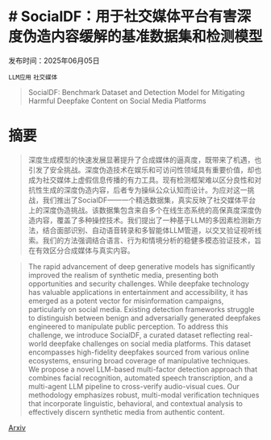 # # SocialDF：用于社交媒体平台有害深度伪造内容缓解的基准数据集和检测模型

发布时间：2025年06月05日

`LLM应用` `社交媒体`

> SocialDF: Benchmark Dataset and Detection Model for Mitigating Harmful Deepfake Content on Social Media Platforms

# 摘要

> 深度生成模型的快速发展显著提升了合成媒体的逼真度，既带来了机遇，也引发了安全挑战。深度伪造技术在娱乐和可访问性领域具有重要价值，却也成为社交媒体上虚假信息传播的有力工具。现有检测框架难以区分良性和对抗性生成的深度伪造内容，后者专为操纵公众认知而设计。为应对这一挑战，我们推出了SocialDF——一个精选数据集，真实反映了社交媒体平台上的深度伪造挑战。该数据集包含来自多个在线生态系统的高保真度深度伪造内容，覆盖了多种操控技术。我们提出了一种基于LLM的多因素检测新方法，结合面部识别、自动语音转录和多智能体LLM管道，以交叉验证视听线索。我们的方法强调结合语言、行为和情境分析的稳健多模态验证技术，旨在有效区分合成媒体与真实内容。

> The rapid advancement of deep generative models has significantly improved the realism of synthetic media, presenting both opportunities and security challenges. While deepfake technology has valuable applications in entertainment and accessibility, it has emerged as a potent vector for misinformation campaigns, particularly on social media. Existing detection frameworks struggle to distinguish between benign and adversarially generated deepfakes engineered to manipulate public perception. To address this challenge, we introduce SocialDF, a curated dataset reflecting real-world deepfake challenges on social media platforms. This dataset encompasses high-fidelity deepfakes sourced from various online ecosystems, ensuring broad coverage of manipulative techniques. We propose a novel LLM-based multi-factor detection approach that combines facial recognition, automated speech transcription, and a multi-agent LLM pipeline to cross-verify audio-visual cues. Our methodology emphasizes robust, multi-modal verification techniques that incorporate linguistic, behavioral, and contextual analysis to effectively discern synthetic media from authentic content.

[Arxiv](https://arxiv.org/abs/2506.05538)